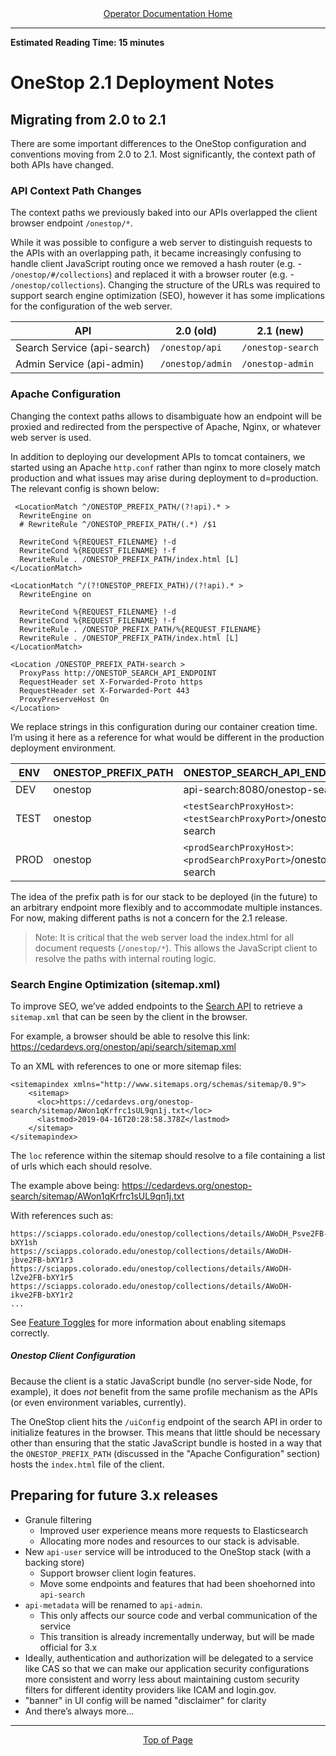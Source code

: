 <div align="center"><a href="/onestop/operator">Operator Documentation Home</a></div>
<hr>

**Estimated Reading Time: 15 minutes**

# OneStop 2.1 Deployment Notes

## Migrating from 2.0 to 2.1

There are some important differences to the OneStop configuration and conventions moving from 2.0 to 2.1. Most significantly, the context path of both APIs have changed.

### API Context Path Changes

The context paths we previously baked into our APIs overlapped the client browser endpoint `/onestop/*`.

While it was possible to configure a web server to distinguish requests to the APIs with an overlapping path, it became increasingly confusing to handle client JavaScript routing once we removed a hash router (e.g. - `/onestop/#/collections`) and replaced it with a browser router (e.g. - `/onestop/collections`). Changing the structure of the URLs was required to support search engine optimization (SEO), however it has some implications for the configuration of the web server.


| API | 2.0 (old) | 2.1 (new) |
| --- | --------- | --------- |
| Search Service (api-search) | `/onestop/api` | `/onestop-search` |
| Admin Service (api-admin) | `/onestop/admin` | `/onestop-admin` |


### Apache Configuration
Changing the context paths allows to disambiguate how an endpoint will be proxied and redirected from the perspective of Apache, Nginx, or whatever web server is used.

In addition to deploying our development APIs to tomcat containers, we started using an Apache `http.conf` rather than nginx to more closely match production and what issues may arise during deployment to d=production. The relevant config is shown below:

```
 <LocationMatch ^/ONESTOP_PREFIX_PATH/(?!api).* >
  RewriteEngine on
  # RewriteRule ^/ONESTOP_PREFIX_PATH/(.*) /$1

  RewriteCond %{REQUEST_FILENAME} !-d
  RewriteCond %{REQUEST_FILENAME} !-f
  RewriteRule . /ONESTOP_PREFIX_PATH/index.html [L]
</LocationMatch>

<LocationMatch ^/(?!ONESTOP_PREFIX_PATH)/(?!api).* >
  RewriteEngine on

  RewriteCond %{REQUEST_FILENAME} !-d
  RewriteCond %{REQUEST_FILENAME} !-f
  RewriteRule . /ONESTOP_PREFIX_PATH/%{REQUEST_FILENAME}
  RewriteRule . /ONESTOP_PREFIX_PATH/index.html [L]
</LocationMatch>

<Location /ONESTOP_PREFIX_PATH-search >
  ProxyPass http://ONESTOP_SEARCH_API_ENDPOINT
  RequestHeader set X-Forwarded-Proto https
  RequestHeader set X-Forwarded-Port 443
  ProxyPreserveHost On
</Location>
```

We replace strings in this configuration during our container creation time. I’m using it here as a reference for what would be different in the production deployment environment.



| ENV | ONESTOP_PREFIX_PATH | ONESTOP_SEARCH_API_ENDPOINT |
| --- | ------------------- | --------------------------- |
| DEV | onestop | api-search:8080/onestop-search |
| TEST | onestop | `<testSearchProxyHost>`:`<testSearchProxyPort>`/onestop-search |
| PROD | onestop | `<prodSearchProxyHost>`:`<prodSearchProxyPort>`/onestop-search |

The idea of the prefix path is for our stack to be deployed (in the future) to an arbitrary endpoint more flexibly and to accommodate multiple instances. For now, making different paths is not a concern for the 2.1 release.

> Note: It is critical that the web server load the index.html for all document requests (`/onestop/*`). This allows the JavaScript client to resolve the paths with internal routing logic.


### Search Engine Optimization (sitemap.xml)
To improve SEO, we’ve added endpoints to the [Search API](/onestop/api/search-api) to retrieve a `sitemap.xml` that can be seen by the client in the browser.


For example, a browser should be able to resolve this link:
https://cedardevs.org/onestop/api/search/sitemap.xml


To an XML with references to one or more sitemap files:
```
<sitemapindex xmlns="http://www.sitemaps.org/schemas/sitemap/0.9">
    <sitemap>
      <loc>https://cedardevs.org/onestop-search/sitemap/AWon1qKrfrc1sUL9qn1j.txt</loc>
      <lastmod>2019-04-16T20:28:58.378Z</lastmod>
    </sitemap>
</sitemapindex>
```

The `loc` reference within the sitemap should resolve to a file containing a list of urls which each should resolve.

The example above being:
https://cedardevs.org/onestop-search/sitemap/AWon1qKrfrc1sUL9qn1j.txt

With references such as:
 ```
https://sciapps.colorado.edu/onestop/collections/details/AWoDH_Psve2FB-bXY1sh
https://sciapps.colorado.edu/onestop/collections/details/AWoDH-jbve2FB-bXY1r3
https://sciapps.colorado.edu/onestop/collections/details/AWoDH-lZve2FB-bXY1r5
https://sciapps.colorado.edu/onestop/collections/details/AWoDH-ikve2FB-bXY1r2
...
```

See [Feature Toggles](/onestop/operator/deployment/v2/onestop/feature-toggles) for more information about enabling sitemaps correctly.

##### Onestop Client Configuration

Because the client is a static JavaScript bundle (no server-side Node, for example), it does *not* benefit from the same profile mechanism as the APIs (or even environment variables, currently).

The OneStop client hits the `/uiConfig` endpoint of the search API in order to initialize features in the browser. This means that little should be necessary other than ensuring that the static JavaScript bundle is hosted in a way that the `ONESTOP_PREFIX_PATH` (discussed in the "Apache Configuration" section) hosts the `index.html` file of the client.

## Preparing for future 3.x releases

* Granule filtering
    * Improved user experience means more requests to Elasticsearch
    * Allocating more nodes and resources to our stack is advisable.
* New `api-user` service will be introduced to the OneStop stack (with a backing store)
    * Support browser client login features.
    * Move some endpoints and features that had been shoehorned into `api-search`
* `api-metadata` will be renamed to `api-admin`.
    * This only affects our source code and verbal communication of the service
    * This transition is already incrementally underway, but will be made official for 3.x
* Ideally, authentication and authorization will be delegated to a service like CAS so that we can make our application security configurations more consistent and worry less about maintaining custom security filters for different identity providers like ICAM and login.gov.
* "banner" in UI config will be named "disclaimer" for clarity
* And there’s always more...

<hr>
<div align="center"><a href="#">Top of Page</a></div>
